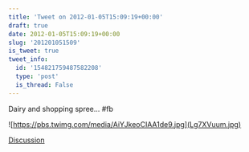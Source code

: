 ```yaml
---
title: 'Tweet on 2012-01-05T15:09:19+00:00'
draft: true
date: 2012-01-05T15:09:19+00:00
slug: '201201051509'
is_tweet: true
tweet_info:
  id: '154821759487582208'
  type: 'post'
  is_thread: False
---
```




Dairy and shopping spree... #fb 

![https://pbs.twimg.com/media/AiYJkeoCIAA1de9.jpg](Lg7XVuum.jpg)

[Discussion](https://x.com/sytelus/status/154821759487582208)
